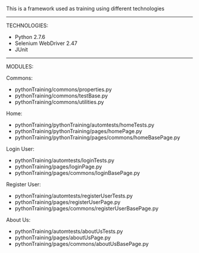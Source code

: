 This is a framework used as training using different technologies
___________________________________________________________________________________
TECHNOLOGIES:

- Python 2.7.6
- Selenium WebDriver 2.47
- JUnit

___________________________________________________________________________________
MODULES:
 
 Commons:
 - pythonTraining/commons/properties.py
 - pythonTraining/commons/testBase.py
 - pythonTraining/commons/utilities.py
 
 Home:
 - pythonTraining/pythonTraining/automtests/homeTests.py
 - pythonTraining/pythonTraining/pages/homePage.py
 - pythonTraining/pythonTraining/pages/commons/homeBasePage.py

 Login User:
 - pythonTraining/automtests/loginTests.py
 - pythonTraining/pages/loginPage.py
 - pythonTraining/pages/commons/loginBasePage.py
 
 Register User:
 - pythonTraining/automtests/registerUserTests.py
 - pythonTraining/pages/registerUserPage.py
 - pythonTraining/pages/commons/registerUserBasePage.py
 
 About Us:
 - pythonTraining/automtests/aboutUsTests.py
 - pythonTraining/pages/aboutUsPage.py
 - pythonTraining/pages/commons/aboutUsBasePage.py
